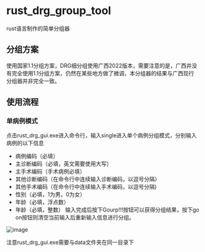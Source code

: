 # rust_drg_group_tool
 rust语言制作的简单分组器
## 分组方案
使用国家1.1分组方案，DRG细分组使用广西2022版本，需要注意的是，广西并没有完全使用1.1分组方案，仍然在某些地方做了微调，本分组器的结果与广西现行分组器并非完全一致。

## 使用流程
### 单病例模式
点击rust_drg_gui.exe进入命令行，输入single进入单个病例分组模式，分别输入病例的以下信息
- 病例编码（必填）
- 主诊断编码（必填，英文需要使用大写）
- 主手术编码（手术病例必填）
- 其他诊断编码（在命令行中连续输入诊断编码，以逗号分隔）
- 其他手术编码（在命令行中连续输入手术编码，以逗号分隔)
- 性别（必填，1为男，0为女）
- 年龄（必填，浮点数）
- 年龄（必填，整数）
输入完成后按下Gourp!!!按钮可以获得分组结果，按下go on按钮则清空当前输入后重新输入信息进行分组。

![image](https://github.com/purplesabbath/rust_drg_group_tool/assets/20260829/e692b258-289e-4757-9125-bde8de8ca5ce)

注意rust_drg_gui.exe需要与data文件夹在同一目录下

